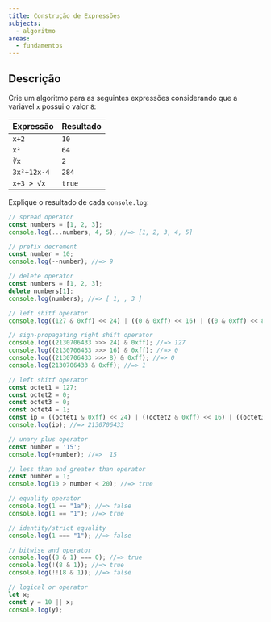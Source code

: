 ```yaml
---
title: Construção de Expressões
subjects:
  - algoritmo
areas:
  - fundamentos
---
```


## Descrição

Crie um algoritmo para as seguintes expressões considerando que a variável `x` possui o valor `8`:

| Expressão   | Resultado |
| ----------- | --------- |
| `x+2`       | `10`      |
| `x²`        | `64`      |
| `∛x`        | `2`       |
| `3x²+12x-4` | `284`     |
| `x+3 > √x`  | `true`    |

Explique o resultado de cada `console.log`:

```js
// spread operator
const numbers = [1, 2, 3];
console.log(...numbers, 4, 5); //=> [1, 2, 3, 4, 5]
```

```js
// prefix decrement
const number = 10;
console.log(--number); //=> 9
```

```js
// delete operator
const numbers = [1, 2, 3];
delete numbers[1];
console.log(numbers); //=> [ 1, , 3 ]
```

```js
// left shitf operator
console.log((127 & 0xff) << 24) | ((0 & 0xff) << 16) | ((0 & 0xff) << 8) | (1 & 0xff)); //=> 2130706433
```

```js
// sign-propagating right shift operator
console.log((2130706433 >>> 24) & 0xff); //=> 127
console.log((2130706433 >>> 16) & 0xff); //=> 0
console.log((2130706433 >>> 8) & 0xff); //=> 0
console.log(2130706433 & 0xff); //=> 1
```

```js
// left shitf operator
const octet1 = 127;
const octet2 = 0;
const octet3 = 0;
const octet4 = 1;
const ip = ((octet1 & 0xff) << 24) | ((octet2 & 0xff) << 16) | ((octet3 & 0xff) << 8) | (octet4 & 0xff);
console.log(ip); //=> 2130706433
```

```js
// unary plus operator
const number = '15';
console.log(+number); //=>  15
```

```js
// less than and greater than operator
const number = 1;
console.log(10 > number < 20); //=> true
```

```js
// equality operator
console.log(1 == "1a"); //=> false
console.log(1 == "1"); //=> true
```

```js
// identity/strict equality
console.log(1 === "1"); //=> false
```

```js
// bitwise and operator
console.log((8 & 1) === 0); //=> true
console.log(!(8 & 1)); //=> true
console.log(!!(8 & 1)); //=> false
```

```js
// logical or operator
let x;
const y = 10 || x;
console.log(y);
```

